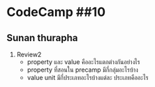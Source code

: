 # CodeCamp ##10
## Sunan thurapha
1. Review2
    - property และ value คืออะไรแตกต่างกันอย่างไร
    - property ที่สอนใน precamp มีกี่กลุ่มอะไรบ้าง
    - value unit มีกี่ประเภทอะไรบ้างแต่ละ ประเภทคืออะไร
